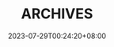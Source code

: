 ---
title: "ARCHIVES"
date: "2023-07-29T00:24:20+08:00"
hidden: "true"
menu:
  main:
    name: "ARCHIVES"
    weight: "4"
type: "page"
layout: archives   #/_default/archives.html 如果没有则到themes的/_default/archives.html对应目录去找 ，也可也调用md文件比如xx.md
url: "/archives"
---